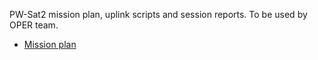 PW-Sat2 mission plan, uplink scripts and session reports. To be used by OPER team.

* [Mission plan](mission_plan.md)
